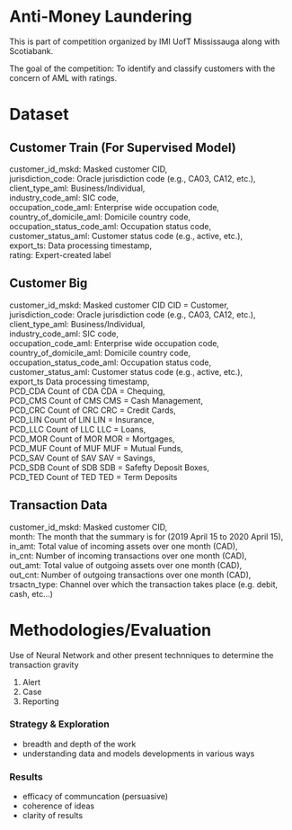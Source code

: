 # Anti-Money Laundering 
This is part of competition organized by IMI UofT Mississauga along with Scotiabank. 

The goal of the competition: To identify and classify customers with the concern of AML with ratings. 

# Dataset 

## Customer Train  (For Supervised Model)

customer_id_mskd:	Masked customer CID,   
jurisdiction_code:	Oracle jurisdiction code (e.g., CA03, CA12, etc.),   
client_type_aml:	Business/Individual,    
industry_code_aml:	SIC code,    
occupation_code_aml:	Enterprise wide occupation code,    
country_of_domicile_aml:	Domicile country code,   
occupation_status_code_aml:	Occupation status code,   
customer_status_aml:	Customer status code (e.g., active, etc.),   
export_ts:	Data processing timestamp,    
rating:	Expert-created label    

## Customer Big 

customer_id_mskd:	Masked customer CID	CID = Customer,   
jurisdiction_code:	Oracle jurisdiction code (e.g., CA03, CA12, etc.),    
client_type_aml:	Business/Individual,   
industry_code_aml:	SIC code,    
occupation_code_aml:	Enterprise wide occupation code,   
country_of_domicile_aml:	Domicile country code,  
occupation_status_code_aml:	Occupation status code,	  
customer_status_aml:	Customer status code (e.g., active, etc.),    
export_ts	Data processing timestamp,   
PCD_CDA	Count of CDA	CDA = Chequing,  
PCD_CMS	Count of CMS	CMS = Cash Management,   
PCD_CRC	Count of CRC	CRC = Credit Cards,   
PCD_LIN	Count of LIN	LIN = Insurance,   
PCD_LLC	Count of LLC	LLC = Loans,   
PCD_MOR	Count of MOR	MOR = Mortgages,    
PCD_MUF	Count of MUF	MUF = Mutual Funds,   
PCD_SAV	Count of SAV	SAV = Savings,    
PCD_SDB	Count of SDB	SDB = Safefty Deposit Boxes,   
PCD_TED	Count of TED	TED = Term Deposits   


## Transaction Data 

customer_id_mskd:	Masked customer CID,   
month:	The month that the summary is for (2019 April 15 to 2020 April 15),   
in_amt:	Total value of incoming assets over one month (CAD),   
in_cnt:	Number of incoming transactions over one month (CAD),   
out_amt:	Total value of outgoing assets over one month (CAD),   
out_cnt:	Number of outgoing transactions over one month (CAD),   
trsactn_type:	Channel over which the transaction takes place (e.g. debit, cash, etc...)

# Methodologies/Evaluation

Use of Neural Network and other present technniques to determine the transaction gravity 
1. Alert
2. Case
3. Reporting

### Strategy & Exploration
* breadth and depth of the work 
* understanding data and models developments in various ways

### Results
* efficacy of communcation (persuasive) 
* coherence of ideas 
* clarity of results


